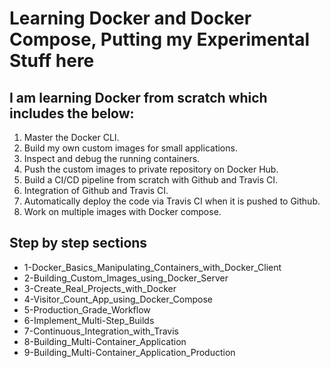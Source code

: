 # Learning Docker and Docker Compose, Putting my Experimental Stuff here
   
## I am learning Docker from scratch which includes the below:

1. Master the Docker CLI.
2. Build my own custom images for small applications.
3. Inspect and debug the running containers.
4. Push the custom images to private repository on Docker Hub.
5. Build a CI/CD pipeline from scratch with Github and Travis CI.
6. Integration of Github and Travis CI.
7. Automatically deploy the code via Travis CI when it is pushed to Github.
8. Work on multiple images with Docker compose.


## Step by step sections

- 1-Docker_Basics_Manipulating_Containers_with_Docker_Client
- 2-Building_Custom_Images_using_Docker_Server
- 3-Create_Real_Projects_with_Docker
- 4-Visitor_Count_App_using_Docker_Compose
- 5-Production_Grade_Workflow
- 6-Implement_Multi-Step_Builds
- 7-Continuous_Integration_with_Travis
- 8-Building_Multi-Container_Application
- 9-Building_Multi-Container_Application_Production
